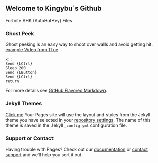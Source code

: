 ## Welcome to Kingybu`s Github

Fortnite AHK (AutoHotKey) Files

### Ghost Peek

Ghost peeking is an easy way to shoot over walls and avoid getting hit.
[example Video from Tfue](https://www.youtube.com/watch?v=1jZxLmKiS7I&t=90s)

```Ghost Peek
x::                                                                                
Send {LCtrl}                                                                           
Sleep 200                                                                                                      
Send {LButton}                                                                                                                     
Send {LCtrl}                                                                                   
return                                                                    
```

For more details see [GitHub Flavored Markdown](https://guides.github.com/features/mastering-markdown/).

### Jekyll Themes

[Click me](https://www.youtube.com/) Your Pages site will use the layout and styles from the Jekyll theme you have selected in your [repository settings](https://github.com/Kingybu/Kingybu.github.io/settings). The name of this theme is saved in the Jekyll `_config.yml` configuration file.

### Support or Contact

Having trouble with Pages? Check out our [documentation](https://docs.github.com/categories/github-pages-basics/) or [contact support](https://github.com/contact) and we’ll help you sort it out. 
